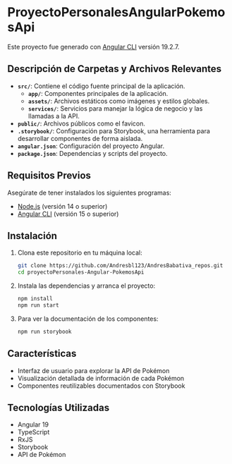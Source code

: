 # ProyectoPersonalesAngularPokemosApi

Este proyecto fue generado con [Angular CLI](https://github.com/angular/angular-cli) versión 19.2.7.

## Descripción de Carpetas y Archivos Relevantes

- **`src/`**: Contiene el código fuente principal de la aplicación.
  - **`app/`**: Componentes principales de la aplicación.
  - **`assets/`**: Archivos estáticos como imágenes y estilos globales.
  - **`services/`**: Servicios para manejar la lógica de negocio y las llamadas a la API.
- **`public/`**: Archivos públicos como el favicon.
- **`.storybook/`**: Configuración para Storybook, una herramienta para desarrollar componentes de forma aislada.
- **`angular.json`**: Configuración del proyecto Angular.
- **`package.json`**: Dependencias y scripts del proyecto.

## Requisitos Previos

Asegúrate de tener instalados los siguientes programas:
- [Node.js](https://nodejs.org/) (versión 14 o superior)
- [Angular CLI](https://angular.io/cli) (versión 15 o superior)

## Instalación

1. Clona este repositorio en tu máquina local:
   ```bash
   git clone https://github.com/Andresbl123/AndresBabativa_repos.git
   cd proyectoPersonales-Angular-PokemosApi
   ```

2. Instala las dependencias y arranca el proyecto:
   ```bash
   npm install
   npm run start
   ```

3. Para ver la documentación de los componentes:
   ```bash
   npm run storybook
   ```

## Características

- Interfaz de usuario para explorar la API de Pokémon
- Visualización detallada de información de cada Pokémon
- Componentes reutilizables documentados con Storybook

## Tecnologías Utilizadas

- Angular 19
- TypeScript
- RxJS
- Storybook
- API de Pokémon
